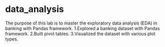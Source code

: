 # data_analysis
The purpose of this lab is to master the exploratory data analysis (EDA) in banking with Pandas framework.
1.Explored a banking dataset with Pandas framework.
2.Built pivot tables.
3.Visualized the dataset with various plot types.
